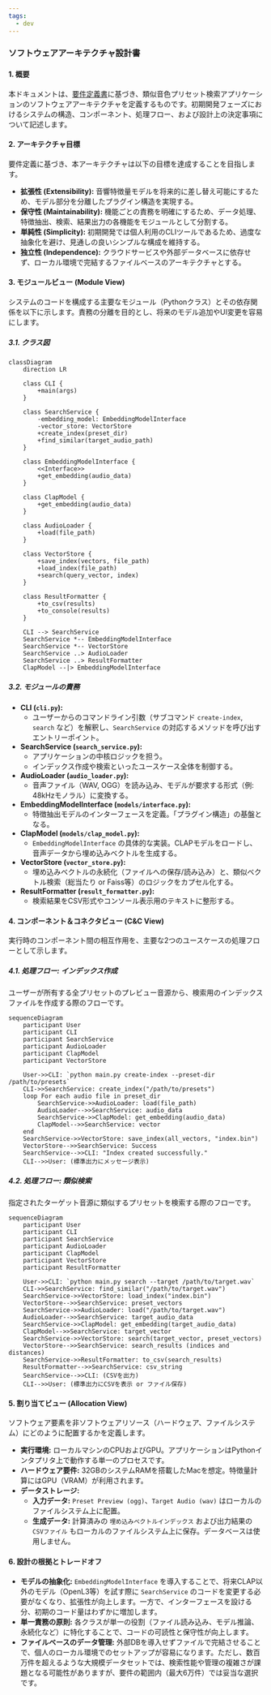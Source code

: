 ```yaml
---
tags:
  - dev
---
```

### ソフトウェアアーキテクチャ設計書

#### 1. 概要

本ドキュメントは、[要件定義書](# "null")に基づき、類似音色プリセット検索アプリケーションのソフトウェアアーキテクチャを定義するものです。初期開発フェーズにおけるシステムの構造、コンポーネント、処理フロー、および設計上の決定事項について記述します。

#### 2. アーキテクチャ目標

要件定義に基づき、本アーキテクチャは以下の目標を達成することを目指します。

- **拡張性 (Extensibility):** 音響特徴量モデルを将来的に差し替え可能にするため、モデル部分を分離したプラグイン構造を実現する。
- **保守性 (Maintainability):** 機能ごとの責務を明確にするため、データ処理、特徴抽出、検索、結果出力の各機能をモジュールとして分割する。
- **単純性 (Simplicity):** 初期開発では個人利用のCLIツールであるため、過度な抽象化を避け、見通しの良いシンプルな構成を維持する。
- **独立性 (Independence):** クラウドサービスや外部データベースに依存せず、ローカル環境で完結するファイルベースのアーキテクチャとする。

#### 3. モジュールビュー (Module View)

システムのコードを構成する主要なモジュール（Pythonクラス）とその依存関係を以下に示します。責務の分離を目的とし、将来のモデル追加やUI変更を容易にします。

##### 3.1. クラス図

```mermaid
classDiagram
    direction LR

    class CLI {
        +main(args)
    }

    class SearchService {
        -embedding_model: EmbeddingModelInterface
        -vector_store: VectorStore
        +create_index(preset_dir)
        +find_similar(target_audio_path)
    }

    class EmbeddingModelInterface {
        <<Interface>>
        +get_embedding(audio_data)
    }

    class ClapModel {
        +get_embedding(audio_data)
    }

    class AudioLoader {
        +load(file_path)
    }

    class VectorStore {
        +save_index(vectors, file_path)
        +load_index(file_path)
        +search(query_vector, index)
    }

    class ResultFormatter {
        +to_csv(results)
        +to_console(results)
    }

    CLI --> SearchService
    SearchService *-- EmbeddingModelInterface
    SearchService *-- VectorStore
    SearchService ..> AudioLoader
    SearchService ..> ResultFormatter
    ClapModel --|> EmbeddingModelInterface

```

##### 3.2. モジュールの責務

- **CLI (`cli.py`):**
    - ユーザーからのコマンドライン引数（サブコマンド `create-index`, `search` など）を解釈し、`SearchService` の対応するメソッドを呼び出すエントリーポイント。
- **SearchService (`search_service.py`):**
    - アプリケーションの中核ロジックを担う。
    - インデックス作成や検索といったユースケース全体を制御する。
- **AudioLoader (`audio_loader.py`):**
    - 音声ファイル（WAV, OGG）を読み込み、モデルが要求する形式（例: 48kHzモノラル）に変換する。
- **EmbeddingModelInterface (`models/interface.py`):**
    - 特徴抽出モデルのインターフェースを定義。「プラグイン構造」の基盤となる。        
- **ClapModel (`models/clap_model.py`):**
    - `EmbeddingModelInterface` の具体的な実装。CLAPモデルをロードし、音声データから埋め込みベクトルを生成する。
- **VectorStore (`vector_store.py`):**
    - 埋め込みベクトルの永続化（ファイルへの保存/読み込み）と、類似ベクトル検索（総当たり or Faiss等）のロジックをカプセル化する。
- **ResultFormatter (`result_formatter.py`):**
    - 検索結果をCSV形式やコンソール表示用のテキストに整形する。

#### 4. コンポーネント＆コネクタビュー (C&C View)

実行時のコンポーネント間の相互作用を、主要な2つのユースケースの処理フローとして示します。

##### 4.1. 処理フロー: インデックス作成

ユーザーが所有する全プリセットのプレビュー音源から、検索用のインデックスファイルを作成する際のフローです。

```mermaid
sequenceDiagram
    participant User
    participant CLI
    participant SearchService
    participant AudioLoader
    participant ClapModel
    participant VectorStore

    User->>CLI: `python main.py create-index --preset-dir /path/to/presets`
    CLI->>SearchService: create_index("/path/to/presets")
    loop For each audio file in preset_dir
        SearchService->>AudioLoader: load(file_path)
        AudioLoader-->>SearchService: audio_data
        SearchService->>ClapModel: get_embedding(audio_data)
        ClapModel-->>SearchService: vector
    end
    SearchService->>VectorStore: save_index(all_vectors, "index.bin")
    VectorStore-->>SearchService: Success
    SearchService-->>CLI: "Index created successfully."
    CLI-->>User: (標準出力にメッセージ表示)

```

##### 4.2. 処理フロー: 類似検索

指定されたターゲット音源に類似するプリセットを検索する際のフローです。

```mermaid
sequenceDiagram
    participant User
    participant CLI
    participant SearchService
    participant AudioLoader
    participant ClapModel
    participant VectorStore
    participant ResultFormatter

    User->>CLI: `python main.py search --target /path/to/target.wav`
    CLI->>SearchService: find_similar("/path/to/target.wav")
    SearchService->>VectorStore: load_index("index.bin")
    VectorStore-->>SearchService: preset_vectors
    SearchService->>AudioLoader: load("/path/to/target.wav")
    AudioLoader-->>SearchService: target_audio_data
    SearchService->>ClapModel: get_embedding(target_audio_data)
    ClapModel-->>SearchService: target_vector
    SearchService->>VectorStore: search(target_vector, preset_vectors)
    VectorStore-->>SearchService: search_results (indices and distances)
    SearchService->>ResultFormatter: to_csv(search_results)
    ResultFormatter-->>SearchService: csv_string
    SearchService-->>CLI: (CSVを出力)
    CLI-->>User: (標準出力にCSVを表示 or ファイル保存)

```

#### 5. 割り当てビュー (Allocation View)

ソフトウェア要素を非ソフトウェアリソース（ハードウェア、ファイルシステム）にどのように配置するかを定義します。

- **実行環境:** ローカルマシンのCPUおよびGPU。アプリケーションはPythonインタプリタ上で動作する単一のプロセスです。
- **ハードウェア要件:** 32GBのシステムRAMを搭載したMacを想定。特徴量計算にはGPU（VRAM）が利用されます。
- **データストレージ:**
    - **入力データ:** `Preset Preview (ogg)`、`Target Audio (wav)` はローカルのファイルシステム上に配置。
    - **生成データ:** 計算済みの `埋め込みベクトルインデックス` および出力結果の `CSVファイル` もローカルのファイルシステム上に保存。データベースは使用しません。

#### 6. 設計の根拠とトレードオフ

- **モデルの抽象化:** `EmbeddingModelInterface` を導入することで、将来CLAP以外のモデル（OpenL3等）を試す際に `SearchService` のコードを変更する必要がなくなり、拡張性が向上します。一方で、インターフェースを設ける分、初期のコード量はわずかに増加します。
- **単一責務の原則:** 各クラスが単一の役割（ファイル読み込み、モデル推論、永続化など）に特化することで、コードの可読性と保守性が向上します。
- **ファイルベースのデータ管理:** 外部DBを導入せずファイルで完結させることで、個人のローカル環境でのセットアップが容易になります。ただし、数百万件を超えるような大規模データセットでは、検索性能や管理の複雑さが課題となる可能性がありますが、要件の範囲内（最大6万件）では妥当な選択です。